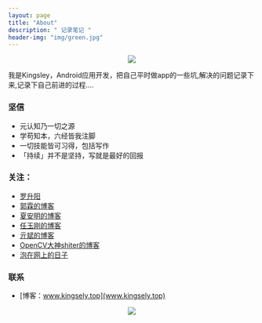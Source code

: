 ```yaml
---
layout: page
title: "About"
description: " 记录笔记 "
header-img: "img/green.jpg"
---
```



<center>
    <p><img src="http://7xlfkx.com1.z0.glb.clouddn.com/white2.jpg" align="center"></p>
</center>

我是Kingsley，Android应用开发，把自己平时做app的一些坑,解决的问题记录下来,记录下自己前进的过程....

### 坚信


- 元认知乃一切之源
- 学苟知本，六经皆我注脚 
- 一切技能皆可习得，包括写作
- 「持续」并不是坚持，写就是最好的回报


### 关注：

- [罗升阳](http://my.csdn.net/luoshengyang)
- [郭霖的博客](http://blog.csdn.net/guolin_blog)
- [夏安明的博客](http://blog.csdn.net/xiaanming)
- [任玉刚的博客](http://blog.csdn.net/singwhatiwanna)
- [亓斌的博客](http://blog.csdn.net/qibin0506)
- [OpenCV大神shiter的博客](http://blog.csdn.net/wangyaninglm)
- [泡在网上的日子](http://www.jcodecraeer.com/plus/list.php?tid=16)

### 联系

- [博客：www.kingsely.top](www.kingsely.top)

<center>
    <p><img src="http://i173.photobucket.com/albums/w63/cnfeat/2015-08-29-2_zpsqj7po8eo.png" align="center"></p>
</center>






